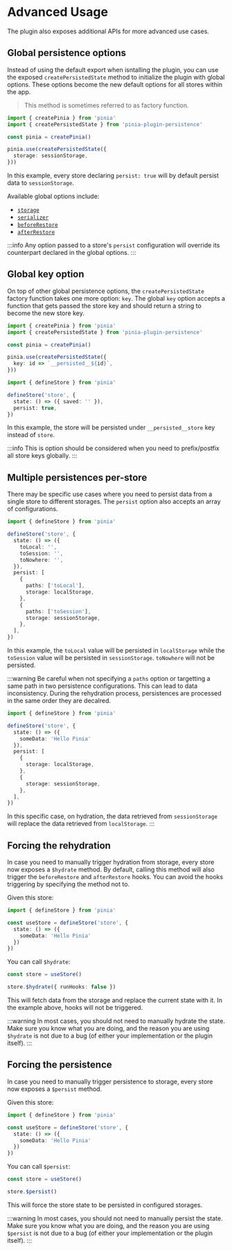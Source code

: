 # Advanced Usage

The plugin also exposes additional APIs for more advanced use cases.

## Global persistence options

Instead of using the default export when isntalling the plugin, you can use the exposed `createPersistedState` method to initialize the plugin with global options. These options become the new default options for all stores within the app.

> This method is sometimes referred to as factory function.

```ts
import { createPinia } from 'pinia'
import { createPersistedState } from 'pinia-plugin-persistence'

const pinia = createPinia()

pinia.use(createPersistedState({
  storage: sessionStorage,
}))
```

In this example, every store declaring `persist: true` will by default persist data to `sessionStorage`.

Available global options include:
- [`storage`](/config/#storage)
- [`serializer`](/config/#serializer)
- [`beforeRestore`](/config/#beforerestore)
- [`afterRestore`](/config/#afterrestore)

:::info
Any option passed to a store's `persist` configuration will override its counterpart declared in the global options.
:::

## Global key option

On top of other global persistence options, the `createPersistedState` factory function takes one more option: `key`. The global `key` option accepts a function that gets passed the store key and should return a string to become the new store key.

```ts
import { createPinia } from 'pinia'
import { createPersistedState } from 'pinia-plugin-persistence'

const pinia = createPinia()

pinia.use(createPersistedState({
  key: id => `__persisted__${id}`,
}))
```

```ts
import { defineStore } from 'pinia'

defineStore('store', {
  state: () => ({ saved: '' }),
  persist: true,
})
```

In this example, the store will be persisted under `__persisted__store` key instead of `store`.

:::info
This is option should be considered when you need to prefix/postfix all store keys globally.
:::

## Multiple persistences per-store

There may be specific use cases where you need to persist data from a single store to different storages. The `persist` option also accepts an array of configurations.

```ts
import { defineStore } from 'pinia'

defineStore('store', {
  state: () => ({
    toLocal: '',
    toSession: '',
    toNowhere: '',
  }),
  persist: [
    {
      paths: ['toLocal'],
      storage: localStorage,
    },
    {
      paths: ['toSession'],
      storage: sessionStorage,
    },
  ],
})
```

In this example, the `toLocal` value will be persisted in `localStorage` while the `toSession` value will be persisted in `sessionStorage`. `toNowhere` will not be persisted.

:::warning
Be careful when not specifying a `paths` option or targetting a same path in two persistence configurations. This can lead to data inconsistency. During the rehydration process, persistences are processed in the same order they are decalred.

```ts
import { defineStore } from 'pinia'

defineStore('store', {
  state: () => ({
    someData: 'Hello Pinia'
  }),
  persist: [
    {
      storage: localStorage,
    },
    {
      storage: sessionStorage,
    },
  ],
})
```

In this specific case, on hydration, the data retrieved from `sessionStorage` will replace the data retrieved from `localStorage`.
:::

## Forcing the rehydration

In case you need to manually trigger hydration from storage, every store now exposes a `$hydrate` method. By default, calling this method will also trigger the `beforeRestore` and `afterRestore` hooks. You can avoid the hooks triggering by specifying the method not to.

Given this store:

```ts
import { defineStore } from 'pinia'

const useStore = defineStore('store', {
  state: () => ({
    someData: 'Hello Pinia'
  })
})
```

You can call `$hydrate`:

```ts
const store = useStore()

store.$hydrate({ runHooks: false })
```

This will fetch data from the storage and replace the current state with it. In the example above, hooks will not be triggered.

:::warning
In most cases, you should not need to manually hydrate the state. Make sure you know what you are doing, and the reason you are using `$hydrate` is not due to a bug (of either your implementation or the plugin itself).
:::

## Forcing the persistence

In case you need to manually trigger persistence to storage, every store now exposes a `$persist` method.

Given this store:

```ts
import { defineStore } from 'pinia'

const useStore = defineStore('store', {
  state: () => ({
    someData: 'Hello Pinia'
  })
})
```

You can call `$persist`:

```ts
const store = useStore()

store.$persist()
```

This will force the store state to be persisted in configured storages.

:::warning
In most cases, you should not need to manually persist the state. Make sure you know what you are doing, and the reason you are using `$persist` is not due to a bug (of either your implementation or the plugin itself).
:::
